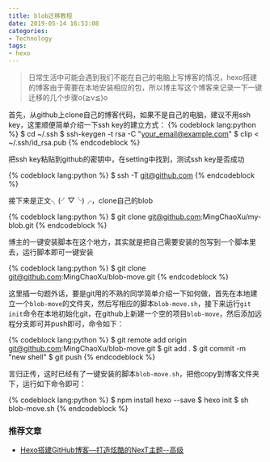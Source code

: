 ```yaml
---
title: blob迁移教程
date: 2019-05-14 16:53:08
categories: 
- Technology
tags:
- hexo
---
```


> 日常生活中可能会遇到我们不能在自己的电脑上写博客的情况，hexo搭建的博客由于需要在本地安装相应的包，所以博主写这个博客来记录一下一键迁移的几个步骤o(≧v≦)o

首先，从github上clone自己的博客代码，如果不是自己的电脑，建议不用ssh key，这里顺便简单介绍一下ssh key的建立方式：
{% codeblock lang:python %}
$ cd ~/.ssh
$ ssh-keygen -t rsa -C "your_email@example.com"
$ clip < ~/.ssh/id_rsa.pub
{% endcodeblock %}

把ssh key粘贴到github的密钥中，在setting中找到，测试ssh key是否成功

{% codeblock lang:python %}
$ ssh -T git@github.com
{% endcodeblock %}

接下来是正文╮(╯▽╰)╭，clone自己的blob

{% codeblock lang:python %}
$ git clone git@github.com:MingChaoXu/my-blob.git
{% endcodeblock %}

博主的一键安装脚本在这个地方，其实就是把自己需要安装的包写到一个脚本里去，运行脚本即可一键安装

{% codeblock lang:python %}
$ git clone git@github.com:MingChaoXu/blob-move.git
{% endcodeblock %}

这里插一句题外话，要是git用的不熟的同学简单介绍一下如何做，首先在本地建立一个``blob-move``的文件夹，然后写相应的脚本``blob-move.sh``，接下来运行``git init``命令在本地初始化git，在github上新建一个空的项目``blob-move``，然后添加远程分支即可并push即可，命令如下：

{% codeblock lang:python %}
$ git remote add origin git@github.com:MingChaoXu/blob-move.git
$ git add .
$ git commit -m "new shell"
$ git push
{% endcodeblock %}

言归正传，这时已经有了一键安装的脚本``blob-move.sh``，把他copy到博客文件夹下，运行如下命令即可：

{% codeblock lang:python %}
$ npm install hexo --save
$ hexo init
$ sh blob-move.sh
{% endcodeblock %}

### 推荐文章
- [Hexo搭建GitHub博客—打造炫酷的NexT主题--高级](https://www.jianshu.com/p/c04b4f55c38c)